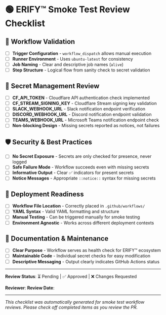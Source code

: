 # 🟢 ERIFY™ Smoke Test Review Checklist

## 🧪 Workflow Validation
- [ ] **Trigger Configuration** - `workflow_dispatch` allows manual execution
- [ ] **Runner Environment** - Uses `ubuntu-latest` for consistency
- [ ] **Job Naming** - Clear and descriptive job names (`alive`)
- [ ] **Step Structure** - Logical flow from sanity check to secret validation

## 🔐 Secret Management Review
- [ ] **CF_API_TOKEN** - Cloudflare API authentication check implemented
- [ ] **CF_STREAM_SIGNING_KEY** - Cloudflare Stream signing key validation
- [ ] **SLACK_WEBHOOK_URL** - Slack notification endpoint verification
- [ ] **DISCORD_WEBHOOK_URL** - Discord notification endpoint validation
- [ ] **TEAMS_WEBHOOK_URL** - Microsoft Teams notification endpoint check
- [ ] **Non-blocking Design** - Missing secrets reported as notices, not failures

## 🛡️ Security & Best Practices
- [ ] **No Secret Exposure** - Secrets are only checked for presence, never logged
- [ ] **Safe Failure Mode** - Workflow succeeds even with missing secrets
- [ ] **Informative Output** - Clear ✅ indicators for present secrets
- [ ] **Notice Messages** - Appropriate `::notice::` syntax for missing secrets

## 🚀 Deployment Readiness
- [ ] **Workflow File Location** - Correctly placed in `.github/workflows/`
- [ ] **YAML Syntax** - Valid YAML formatting and structure
- [ ] **Manual Testing** - Can be triggered manually for smoke testing
- [ ] **Environment Agnostic** - Works across different deployment contexts

## 📝 Documentation & Maintenance
- [ ] **Clear Purpose** - Workflow serves as health check for ERIFY™ ecosystem
- [ ] **Maintainable Code** - Individual secret checks for easy modification
- [ ] **Descriptive Messaging** - Output clearly indicates GitHub Actions status

---

**Review Status**: ⏳ Pending | ✅ Approved | ❌ Changes Requested

**Reviewer**: <!-- Add reviewer name -->
**Review Date**: <!-- Add review date -->

---

*This checklist was automatically generated for smoke test workflow reviews. Please check off completed items as you review the PR.*